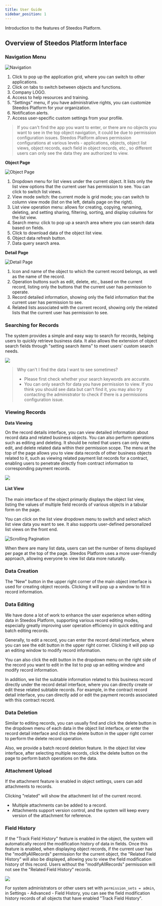 ```yaml
---
title: User Guide
sidebar_position: 1
---
```


Introduction to the features of Steedos Platform.

## Overview of Steedos Platform Interface

### Navigation Menu

![Navigation](/../static/img/zh-CN/navigate.png)

1. Click to pop up the application grid, where you can switch to other applications.
2. Click on tabs to switch between objects and functions.
3. Company LOGO.
4. Access to help resources and training.
5. "Settings" menu, if you have administrative rights, you can customize Steedos Platform for your organization.
6. Notification alerts.
7. Access user-specific custom settings from your profile.

> If you can't find the app you want to enter, or there are no objects you want to see in the top object navigation, it could be due to permission configuration issues. Steedos Platform allows permission configurations at various levels - applications, objects, object list views, object records, each field in object records, etc., so different users can only see the data they are authorized to view.

**Object Page**

![Object Page](/../static/img/zh-CN/listviews.png)

1. Dropdown menu for list views under the current object. It lists only the list view options that the current user has permission to see. You can click to switch list views.
2. View mode switch: the current mode is grid mode; you can switch to column view mode (list on the left, details page on the right).
3. List view operation menu: allows for creating, copying, renaming, deleting, and setting sharing, filtering, sorting, and display columns for the list view.
4. Search menu: click to pop up a search area where you can search data based on fields.
5. Click to download data of the object list view.
6. Object data refresh button.
7. Data query search area.

**Detail Page**

![Detail Page](/../static/img/zh-CN/record_detail.png)

1. Icon and name of the object to which the current record belongs, as well as the name of the record.
2. Operation buttons such as edit, delete, etc., based on the current record, listing only the buttons that the current user has permission to operate.
3. Record detailed information, showing only the field information that the current user has permission to see.
4. Related lists associated with the current record, showing only the related lists that the current user has permission to see.

### Searching for Records

The system provides a simple and easy way to search for records, helping users to quickly retrieve business data. It also allows the extension of object search fields through "setting search items" to meet users' custom search needs.

![](/../static/img/zh-CN/search_records.gif)

> Why can't I find the data I want to see sometimes?
>
> * Please first check whether your search keywords are accurate.
> * You can only search for data you have permission to view. If you think you should see data but can't find it, you may also try contacting the administrator to check if there is a permissions configuration issue.

### Viewing Records

**Data Viewing**

On the record details interface, you can view detailed information about record data and related business objects. You can also perform operations such as editing and deleting. It should be noted that users can only view, edit, and delete related data within their permission scope. The menu at the top of the page allows you to view data records of other business objects related to it, such as viewing related payment list records for a contract, enabling users to penetrate directly from contract information to corresponding payment records.

![](/../static/img/zh-CN/record_related.png)

#### List View

The main interface of the object primarily displays the object list view, listing the values of multiple field records of various objects in a tabular form on the page.

You can click on the list view dropdown menu to switch and select which list view data you want to see. It also supports user-defined personalized list views on the front end.

![Scrolling Pagination](/../static/img/zh-CN/create_listviews.gif)

When there are many list data, users can set the number of items displayed per page at the top of the page. Steedos Platform uses a more user-friendly approach, allowing everyone to view list data more naturally.

### Data Creation

The "New" button in the upper right corner of the main object interface is used for creating object records. Clicking it will pop up a window to fill in record information.

### Data Editing

We have done a lot of work to enhance the user experience when editing data in Steedos Platform, supporting various record editing modes, especially greatly improving user operation efficiency in quick editing and batch editing records.

Generally, to edit a record, you can enter the record detail interface, where you can see the edit button in the upper right corner. Clicking it will pop up an editing window to modify record information.

You can also click the edit button in the dropdown menu on the right side of the record you want to edit in the list to pop up an editing window and modify record information.

In addition, we list the subtable information related to this business record directly under the record detail interface, where you can directly create or edit these related subtable records. For example, in the contract record detail interface, you can directly add or edit the payment records associated with this contract record.

### Data Deletion

Similar to editing records, you can usually find and click the delete button in the dropdown menu of each data in the object list interface, or enter the record detail interface and click the delete button in the upper right corner to perform the delete record operation.

Also, we provide a batch record deletion feature. In the object list view interface, after selecting multiple records, click the delete button on the page to perform batch operations on the data.

### Attachment Upload

If the attachment feature is enabled in object settings, users can add attachments to records.

Clicking "related" will show the attachment list of the current record.

* Multiple attachments can be added to a record.
* Attachments support version control, and the system will keep every version of the attachment for reference.

### Field History

If the "Track Field History" feature is enabled in the object, the system will automatically record the modification history of data in fields. Once this feature is enabled, when displaying object records, if the current user has the "modifyAllRecords" permission for the current object, the "Related Field History" will also be displayed, allowing you to view the field modification history of this record. Users without the "modifyAllRecords" permission will not see the "Related Field History" records.

![](/../static/img/zh-CN/audit_records.png)

For system administrators or other users set with `permission_sets = admin`, in Settings - Advanced - Field History, you can see the field modification history records of all objects that have enabled "Track Field History".
